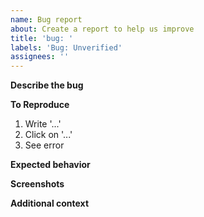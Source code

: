 ```yaml
---
name: Bug report
about: Create a report to help us improve
title: 'bug: '
labels: 'Bug: Unverified'
assignees: ''
---
```


**Describe the bug**

<!-- A clear and concise description of what the bug is. -->

**To Reproduce**

<!-- Steps to reproduce the behavior: -->

1. Write '...'
2. Click on '...'
3. See error

**Expected behavior**

<!-- A clear and concise description of what you expected to happen. -->

**Screenshots**

<!-- If applicable, add screenshots to help explain your problem. -->

**Additional context**

<!-- Add any other context about the problem here. -->
